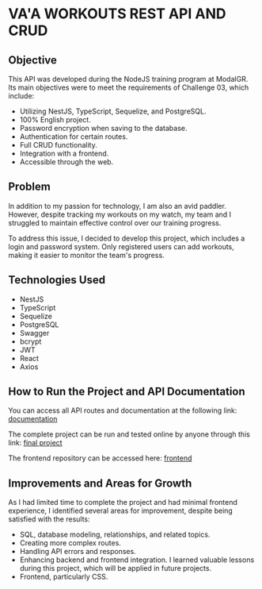 # VA'A WORKOUTS REST API AND CRUD

## Objective

This API was developed during the NodeJS training program at ModalGR. Its main objectives were to meet the requirements of Challenge 03, which include:

- Utilizing NestJS, TypeScript, Sequelize, and PostgreSQL.
- 100% English project.
- Password encryption when saving to the database.
- Authentication for certain routes.
- Full CRUD functionality.
- Integration with a frontend.
- Accessible through the web.

## Problem

In addition to my passion for technology, I am also an avid paddler. However, despite tracking my workouts on my watch, my team and I struggled to maintain effective control over our training progress.

To address this issue, I decided to develop this project, which includes a login and password system. Only registered users can add workouts, making it easier to monitor the team's progress.

## Technologies Used

- NestJS
- TypeScript
- Sequelize
- PostgreSQL
- Swagger
- bcrypt
- JWT
- React
- Axios

## How to Run the Project and API Documentation

You can access all API routes and documentation at the following link: [documentation](https://desafio03-sistema-canoa.vercel.app/)

The complete project can be run and tested online by anyone through this link: [final project](https://diogoasenjo.github.io/desafio03-sistema-canoa-react/)

The frontend repository can be accessed here: [frontend](https://github.com/DiogoAsenjo/desafio03-sistema-canoa-react)

## Improvements and Areas for Growth

As I had limited time to complete the project and had minimal frontend experience, I identified several areas for improvement, despite being satisfied with the results:

- SQL, database modeling, relationships, and related topics.
- Creating more complex routes.
- Handling API errors and responses.
- Enhancing backend and frontend integration. I learned valuable lessons during this project, which will be applied in future projects.
- Frontend, particularly CSS.

